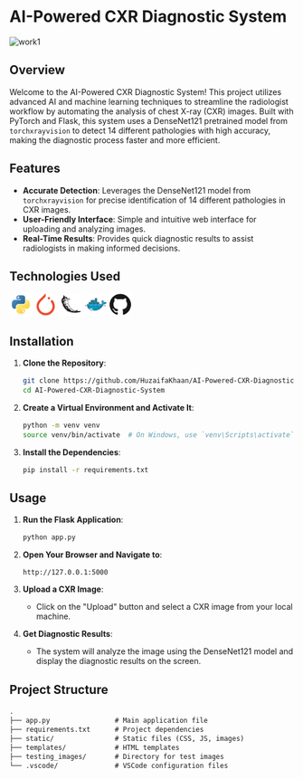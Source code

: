# AI-Powered CXR Diagnostic System

![work1](https://github.com/user-attachments/assets/dca04480-a4cd-4966-b2d4-dacad3b36eed)

## Overview

Welcome to the AI-Powered CXR Diagnostic System! This project utilizes advanced AI and machine learning techniques to streamline the radiologist workflow by automating the analysis of chest X-ray (CXR) images. Built with PyTorch and Flask, this system uses a DenseNet121 pretrained model from `torchxrayvision` to detect 14 different pathologies with high accuracy, making the diagnostic process faster and more efficient.

## Features

- **Accurate Detection**: Leverages the DenseNet121 model from `torchxrayvision` for precise identification of 14 different pathologies in CXR images.
- **User-Friendly Interface**: Simple and intuitive web interface for uploading and analyzing images.
- **Real-Time Results**: Provides quick diagnostic results to assist radiologists in making informed decisions.

## Technologies Used

<div>
  <img src="https://raw.githubusercontent.com/devicons/devicon/master/icons/python/python-original.svg" width="40" height="40" alt="Python">
  <img src="https://raw.githubusercontent.com/devicons/devicon/master/icons/pytorch/pytorch-original.svg" width="40" height="40" alt="PyTorch">
  <img src="https://raw.githubusercontent.com/devicons/devicon/master/icons/flask/flask-original.svg" width="40" height="40" alt="Flask">
  <img src="https://raw.githubusercontent.com/devicons/devicon/master/icons/docker/docker-original.svg" width="40" height="40" alt="Docker">
  <img src="https://raw.githubusercontent.com/devicons/devicon/master/icons/github/github-original.svg" width="40" height="40" alt="GitHub">
</div>

## Installation

1. **Clone the Repository**:
    ```bash
    git clone https://github.com/HuzaifaKhaan/AI-Powered-CXR-Diagnostic-System.git
    cd AI-Powered-CXR-Diagnostic-System
    ```

2. **Create a Virtual Environment and Activate It**:
    ```bash
    python -m venv venv
    source venv/bin/activate  # On Windows, use `venv\Scripts\activate`
    ```

3. **Install the Dependencies**:
    ```bash
    pip install -r requirements.txt
    ```

## Usage

1. **Run the Flask Application**:
    ```bash
    python app.py
    ```

2. **Open Your Browser and Navigate to**:
    ```
    http://127.0.0.1:5000
    ```

3. **Upload a CXR Image**:
    - Click on the "Upload" button and select a CXR image from your local machine.

4. **Get Diagnostic Results**:
    - The system will analyze the image using the DenseNet121 model and display the diagnostic results on the screen.

## Project Structure

```plaintext
.
├── app.py                # Main application file
├── requirements.txt      # Project dependencies
├── static/               # Static files (CSS, JS, images)
├── templates/            # HTML templates
├── testing_images/       # Directory for test images
└── .vscode/              # VSCode configuration files
